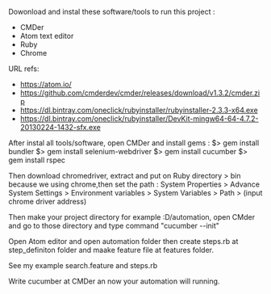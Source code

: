 Dowonload and instal these software/tools to run this project :
- CMDer
- Atom text editor
- Ruby 
- Chrome

URL refs:
- https://atom.io/
- https://github.com/cmderdev/cmder/releases/download/v1.3.2/cmder.zip
- https://dl.bintray.com/oneclick/rubyinstaller/rubyinstaller-2.3.3-x64.exe
- https://dl.bintray.com/oneclick/rubyinstaller/DevKit-mingw64-64-4.7.2-20130224-1432-sfx.exe

After instal all tools/software, open CMDer and install gems :
$> gem install bundler
$> gem install selenium-webdriver
$> gem install cucumber
$> gem install rspec

Then download chromedriver, extract and put on Ruby directory > bin  because we using chrome,then set the path :
System Properties > Advance System Settings > Environment variables > System Variables > Path > (input chrome driver address)

Then make your project directory for example :D/automation, open CMder and go to those directory and type command "cucumber --init"

Open Atom editor and open automation folder then create steps.rb at step_definiton folder and maake feature file at features folder.

See my example search.feature and steps.rb

Write cucumber at CMDer an now your automation will running.
